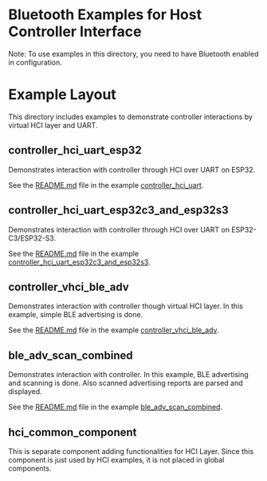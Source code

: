 # Bluetooth Examples for Host Controller Interface

Note: To use examples in this directory, you need to have Bluetooth enabled in configuration.

# Example Layout

This directory includes examples to demonstrate controller interactions by virtual HCI layer and UART.

## controller_hci_uart_esp32

Demonstrates interaction with controller through HCI over UART on ESP32.

See the [README.md](./controller_hci_uart_esp32/README.md) file in the example [controller_hci_uart](./controller_hci_uart_esp32).

## controller_hci_uart_esp32c3_and_esp32s3

Demonstrates interaction with controller through HCI over UART on ESP32-C3/ESP32-S3.

See the [README.md](./controller_hci_uart_esp32c3_and_esp32s3/README.md) file in the example [controller_hci_uart_esp32c3_and_esp32s3](./controller_hci_uart_esp32c3_and_esp32s3).

## controller_vhci_ble_adv

Demonstrates interaction with controller though virtual HCI layer. In this example, simple BLE advertising is done.

See the [README.md](./controller_vhci_ble_adv/README.md) file in the example [controller_vhci_ble_adv](./controller_vhci_ble_adv).

## ble_adv_scan_combined

Demonstrates interaction with controller. In this example, BLE advertising and scanning is done. Also scanned advertising reports are parsed and displayed.

See the [README.md](./ble_adv_scan_combined/README.md) file in the example [ble_adv_scan_combined](./ble_adv_scan_combined).


## hci_common_component

This is separate component adding functionalities for HCI Layer. Since this component is just used by HCI examples, it is not placed in global components.
